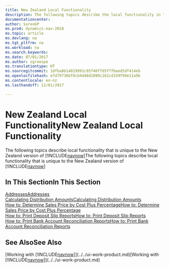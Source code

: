 ```yaml
---
title: New Zealand Local Functionality
description: The following topics describe the local functionality in the New Zealand version of [!INCLUDE[navnow](../../includes/navnow_md.md)].
documentationcenter: 
author: SorenGP
ms.prod: dynamics-nav-2018
ms.topic: article
ms.devlang: na
ms.tgt_pltfrm: na
ms.workload: na
ms.search.keywords: 
ms.date: 07/01/2017
ms.author: sgroespe
ms.translationtype: HT
ms.sourcegitcommit: 1dfba8b14019991c95f40ffd5f7fbaed5df414eb
ms.openlocfilehash: e7d79736bf8cb4d48d1090c162cd339f99e11a9b
ms.contentlocale: en-nz
ms.lasthandoff: 12/01/2017

---
```

# <a name="new-zealand-local-functionality"></a><span data-ttu-id="17951-103">New Zealand Local Functionality</span><span class="sxs-lookup"><span data-stu-id="17951-103">New Zealand Local Functionality</span></span>
<span data-ttu-id="17951-104">The following topics describe local functionality that is unique to the New Zealand version of [!INCLUDE[navnow](../../includes/navnow_md.md)]</span><span class="sxs-lookup"><span data-stu-id="17951-104">The following topics describe local functionality that is unique to the New Zealand version of [!INCLUDE[navnow](../../includes/navnow_md.md)]</span></span>  

## <a name="in-this-section"></a><span data-ttu-id="17951-105">In This Section</span><span class="sxs-lookup"><span data-stu-id="17951-105">In This Section</span></span>  
 [<span data-ttu-id="17951-106">Addresses</span><span class="sxs-lookup"><span data-stu-id="17951-106">Addresses</span></span>](addresses.md)  
  [<span data-ttu-id="17951-107">Calculating Distribution Amounts</span><span class="sxs-lookup"><span data-stu-id="17951-107">Calculating Distribution Amounts</span></span>](calculating-distribution-amounts.md)  
  [<span data-ttu-id="17951-108">How to: Determine Sales Price by Cost Plus Percentage</span><span class="sxs-lookup"><span data-stu-id="17951-108">How to: Determine Sales Price by Cost Plus Percentage</span></span>](how-to-determine-sales-price-by-cost-plus-percentage.md)  
  [<span data-ttu-id="17951-109">How to: Print Deposit Slip Reports</span><span class="sxs-lookup"><span data-stu-id="17951-109">How to: Print Deposit Slip Reports</span></span>](how-to-print-deposit-slip-reports.md)  
  [<span data-ttu-id="17951-110">How to: Print Bank Account Reconciliation Reports</span><span class="sxs-lookup"><span data-stu-id="17951-110">How to: Print Bank Account Reconciliation Reports</span></span>](how-to-print-bank-account-reconciliation-reports.md)

## <a name="see-also"></a><span data-ttu-id="17951-111">See Also</span><span class="sxs-lookup"><span data-stu-id="17951-111">See Also</span></span>
<span data-ttu-id="17951-112">[Working with [!INCLUDE[navnow](../../includes/navnow_md.md)]](../../ui-work-product.md)</span><span class="sxs-lookup"><span data-stu-id="17951-112">[Working with [!INCLUDE[navnow](../../includes/navnow_md.md)]](../../ui-work-product.md)</span></span>

